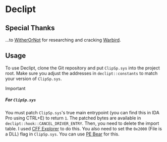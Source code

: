 # Declipt

## Special Thanks
…to [WitherOrNot](https://github.com/WitherOrNot) for researching and cracking [Warbird](https://github.com/WitherOrNot/warbird-docs/tree/main).

## Usage
To use Declipt, clone the Git repository and put `ClipSp.sys` into the project root. Make sure you adjust the addresses in `declipt::constants` to match your version of `ClipSp.sys`.

> [!IMPORTANT]
##### For `ClipSp.sys`
You must patch `ClipSp.sys`'s true main entrypoint (you can find this in IDA Pro using CTRL+E) to return `1`. The patched bytes are available in `declipt::hook::CANCEL_DRIVER_ENTRY`. Then, you need to delete the import table. I used [CFF Explorer](https://ntcore.com/explorer-suite/) to do this. You also need to set the `0x2000` (File is a DLL) flag in `ClipSp.sys`. You can use [PE Bear](https://github.com/hasherezade/pe-bear) for this.
